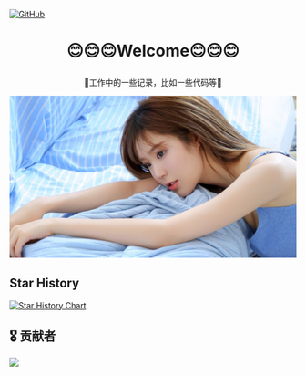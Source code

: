 <p align="left">
  <a href [https://github.com/XianYang2547]">
  <img src="https://img.shields.io/badge/Author-@XianYang-000000.svg?logo=GitHub" alt="GitHub"></a>


# <p align="center">:blush::blush::blush:Welcome:blush::blush::blush:</p>
<p align="center">🍄工作中的一些记录，比如一些代码等🍄</p>

<p align="center"> 
<img src="image/1-210GQK246214.jpg">
</p>





## Star History

[![Star History Chart](https://api.star-history.com/svg?repos=XianYang2547/Internship-Item&type=Date)](https://star-history.com/#XianYang2547/Internship-Item&Date)

## 🎖 贡献者

<a href="https://github.com/XianYang2547/Internship-Item/graphs/contributors">
  <img src="https://contrib.rocks/image?repo=XianYang2547/Internship-Item" />
</a>
